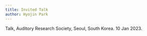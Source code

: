 ```yaml
---
title: Invited Talk
author: Hyojin Park
---
```

Talk, Auditory Research Society, Seoul, South Korea. 10 Jan 2023.
